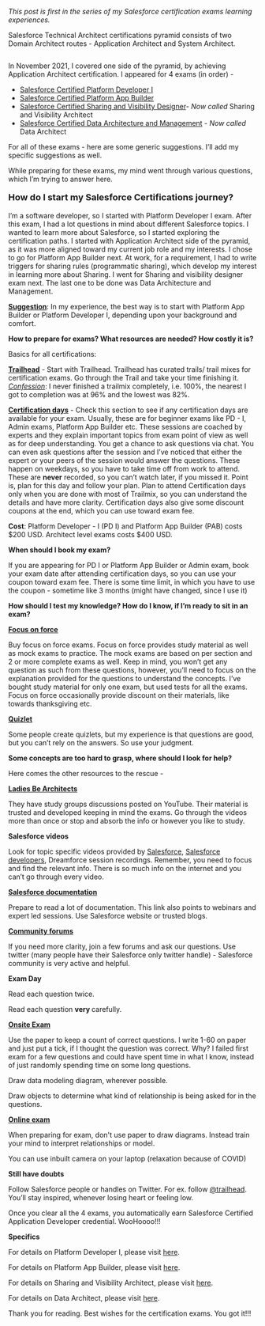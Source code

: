 
<!-- wp:paragraph -->
<p></p>
<!-- /wp:paragraph -->

<!-- wp:paragraph -->
<p><em>This post is first in the series of my Salesforce certification exams learning experiences.</em></p>
<!-- /wp:paragraph -->

<!-- wp:paragraph -->
<p></p>
<!-- /wp:paragraph -->

<!-- wp:paragraph -->
<p>Salesforce Technical Architect certifications pyramid consists of two Domain Architect routes - Application Architect and System Architect.</p>
<!-- /wp:paragraph -->

<!-- wp:image {"id":74,"sizeSlug":"large","linkDestination":"none"} -->
<figure class="wp-block-image size-large"><img src="http://lifeis2golearn.com/wp-content/uploads/2022/02/technical-architect-1024x742.png" alt="" class="wp-image-74"/></figure>
<!-- /wp:image -->

<!-- wp:paragraph -->
<p>In November 2021, I covered one side of the pyramid, by achieving Application Architect certification. I appeared for 4 exams (in order) - </p>
<!-- /wp:paragraph -->

<!-- wp:list -->
<ul><li><a rel="noreferrer noopener" href="https://trailhead.salesforce.com/help?article=Salesforce-Certified-Platform-Developer-I-Exam-Guide" target="_blank">Salesforce Certified Platform Developer I</a></li><li><a href="https://trailhead.salesforce.com/help?article=Salesforce-Certified-Platform-App-Builder-Exam-Guide">Salesforce Certified Platform App </a><a rel="noreferrer noopener" href="https://trailhead.salesforce.com/help?article=Salesforce-Certified-Platform-App-Builder-Exam-Guide" target="_blank">Builder</a></li><li><a href="https://trailhead.salesforce.com/help?article=Salesforce-Certified-Sharing-and-Visibility-Architect-Exam-Guide" target="_blank" rel="noreferrer noopener">Salesforce Certified Sharing and Visibility </a><a rel="noreferrer noopener" href="https://trailhead.salesforce.com/help?article=Salesforce-Certified-Sharing-and-Visibility-Architect-Exam-Guide" target="_blank">Designer</a>- <em>Now called</em> Sharing and Visibility Architect </li><li><a rel="noreferrer noopener" href="https://trailhead.salesforce.com/help?article=Salesforce-Certified-Data-Architect-Exam-Guide" target="_blank">Salesforce Certified Data Architecture and Management</a>  - <em>Now called</em> Data Architect </li></ul>
<!-- /wp:list -->

<!-- wp:paragraph -->
<p>For all of these exams - here are some generic suggestions. I’ll add my specific suggestions as well. </p>
<!-- /wp:paragraph -->

<!-- wp:paragraph -->
<p>While preparing for these exams, my mind went through various questions, which I’m trying to answer here.</p>
<!-- /wp:paragraph -->

<!-- wp:paragraph {"style":{"typography":{"fontSize":"18px"}}} -->
<p style="font-size:18px"><strong><strong><strong>How do I start my Salesforce Certifications journey?</strong></strong></strong></p>
<!-- /wp:paragraph -->

<!-- wp:paragraph -->
<p>I’m a software developer, so I started with Platform Developer I exam. After this exam, I had a lot questions in mind about different Salesforce topics. I wanted to learn more about Salesforce, so I started exploring the certification paths. I started with Application Architect side of the pyramid, as it was more aligned toward my current job role and my interests. I chose to go for Platform App Builder next. At work, for a requirement, I had to write triggers for sharing rules (programmatic sharing), which develop my interest in learning more about Sharing. I went for Sharing and visibility designer exam next. The last one to be done was Data Architecture and Management.</p>
<!-- /wp:paragraph -->

<!-- wp:paragraph -->
<p><strong><span style="text-decoration: underline;">Suggestion</span></strong>: In my experience, the best way is to start with Platform App Builder or Platform Developer I, depending upon your background and comfort.</p>
<!-- /wp:paragraph -->

<!-- wp:paragraph -->
<p><strong><strong>How to prepare for exams? What resources are needed? How costly it is?</strong></strong></p>
<!-- /wp:paragraph -->

<!-- wp:paragraph -->
<p>Basics for all certifications:</p>
<!-- /wp:paragraph -->

<!-- wp:paragraph -->
<p><a rel="noreferrer noopener" href="https://trailhead.salesforce.com/" target="_blank"><strong>Trailhead</strong></a> - Start with Trailhead. Trailhead has curated trails/ trail mixes for certification exams. Go through the Trail and take your time finishing it.<br><em><span style="text-decoration: underline;">Confession</span></em>: I never finished a trailmix completely, i.e. 100%, the nearest I got to completion was at 96% and the lowest was 82%.</p>
<!-- /wp:paragraph -->

<!-- wp:paragraph -->
<p><a rel="noreferrer noopener" href="https://trailhead.salesforce.com/trailblazer-community/feed" target="_blank"><strong>Certification days</strong></a> - Check this section to see if any certification days are available for your exam. Usually, these are for beginner exams like PD - I, Admin exams, Platform App Builder etc. These sessions are coached by experts and they explain important topics from exam point of view as well as for deep understanding. You get a chance to ask questions via chat. You can even ask questions after the session and I’ve noticed that either the expert or your peers of the session would answer the questions. These happen on weekdays, so you have to take time off from work to attend. These are <strong>never</strong> recorded, so you can’t watch later, if you missed it. Point is, plan for this day and follow your plan. Plan to attend Certification days only when you are done with most of Trailmix, so you can understand the details and have more clarity. Certification days also give some discount coupons at the end, which you can use toward exam fee.</p>
<!-- /wp:paragraph -->

<!-- wp:paragraph -->
<p><strong>Cost</strong>: Platform Developer - I (PD I) and Platform App Builder (PAB) costs $200 USD. Architect level exams costs $400 USD. </p>
<!-- /wp:paragraph -->

<!-- wp:paragraph -->
<p><strong><strong><strong>When should I book my exam?</strong></strong></strong></p>
<!-- /wp:paragraph -->

<!-- wp:paragraph -->
<p>If you are appearing for PD I or Platform App Builder or Admin exam, book your exam date after attending certification days, so you can use your coupon toward exam fee. There is some time limit, in which you have to use the coupon - sometime like 3 months (might have changed, since I use it)</p>
<!-- /wp:paragraph -->

<!-- wp:paragraph -->
<p><strong><strong><strong>How should I test my knowledge? How do I know, if I’m ready to sit in an exam?</strong></strong></strong></p>
<!-- /wp:paragraph -->

<!-- wp:paragraph -->
<p><a href="https://focusonforce.com" target="_blank" rel="noreferrer noopener"><strong>Focus on force</strong></a></p>
<!-- /wp:paragraph -->

<!-- wp:paragraph -->
<p>Buy focus on force exams. Focus on force provides study material as well as mock exams to practice. The mock exams are based on per section and 2 or more complete exams as well. Keep in mind, you won’t get any question as such from these questions, however, you’ll need to focus on the explanation provided for the questions to understand the concepts. I’ve bought study material for only one exam, but used tests for all the exams. Focus on force occasionally provide discount on their materials, like towards thanksgiving etc.</p>
<!-- /wp:paragraph -->

<!-- wp:paragraph -->
<p><a href="https://quizlet.com" target="_blank" rel="noreferrer noopener"><strong>Quizlet</strong></a></p>
<!-- /wp:paragraph -->

<!-- wp:paragraph -->
<p>Some people create quizlets, but my experience is that questions are good, but you can’t rely on the answers. So use your judgment.</p>
<!-- /wp:paragraph -->

<!-- wp:paragraph -->
<p><strong><strong><strong><strong>Some concepts are too hard to grasp, where should I look for help?</strong></strong></strong></strong></p>
<!-- /wp:paragraph -->

<!-- wp:paragraph -->
<p>Here comes the other resources to the rescue -</p>
<!-- /wp:paragraph -->

<!-- wp:paragraph -->
<p><a href="https://youtube.com/c/LadiesBeArchitects"><strong>Ladies Be </strong></a><strong><a rel="noreferrer noopener" href="https://youtube.com/c/LadiesBeArchitects" target="_blank">Architects</a></strong></p>
<!-- /wp:paragraph -->

<!-- wp:paragraph -->
<p>They have study groups discussions posted on YouTube. Their material is trusted and developed keeping in mind the exams. Go through the videos more than once or stop and absorb the info or however you like to study.</p>
<!-- /wp:paragraph -->

<!-- wp:paragraph -->
<p></p>
<!-- /wp:paragraph -->

<!-- wp:paragraph -->
<p id="salesforce-videos-look-for-topic-specific-videos-provided-by-salesforce-salesforce-developers-dreamforce-session-recordings-remember-you-need-to-focus-and-find-the-relevant-info-there-is-so-much-info-on-the-internet-and-you-can-t-go-through-every-video"><strong>Salesforce videos</strong></p>
<!-- /wp:paragraph -->

<!-- wp:paragraph -->
<p id="salesforce-videos-look-for-topic-specific-videos-provided-by-salesforce-salesforce-developers-dreamforce-session-recordings-remember-you-need-to-focus-and-find-the-relevant-info-there-is-so-much-info-on-the-internet-and-you-can-t-go-through-every-video">Look for topic specific videos provided by <a rel="noreferrer noopener" href="https://youtube.com/c/salesforce" target="_blank">Salesforce</a>, <a rel="noreferrer noopener" href="https://youtube.com/c/SalesforceDevelopers" target="_blank">Salesforce developers</a>, Dreamforce session recordings. Remember, you need to focus and find the relevant info. There is so much info on the internet and you can’t go through every video.</p>
<!-- /wp:paragraph -->

<!-- wp:paragraph -->
<p><strong><a rel="noreferrer noopener" href="https://help.salesforce.com/s/?language=en_US" target="_blank">Salesforce documentatio</a></strong><a href="https://help.salesforce.com/s/?language=en_US"><strong>n</strong></a> </p>
<!-- /wp:paragraph -->

<!-- wp:paragraph -->
<p>Prepare to read a lot of documentation. This link also points to webinars and expert led sessions. Use Salesforce website or trusted blogs.</p>
<!-- /wp:paragraph -->

<!-- wp:paragraph -->
<p><a rel="noreferrer noopener" href="https://trailhead.salesforce.com/trailblazer-community/feed" target="_blank"><strong>Community forums</strong></a></p>
<!-- /wp:paragraph -->

<!-- wp:paragraph -->
<p>If you need more clarity, join a few forums and ask our questions. Use twitter (many people have their Salesforce only twitter handle) - Salesforce community is very active and helpful.</p>
<!-- /wp:paragraph -->

<!-- wp:paragraph -->
<p><strong><strong><strong><strong><strong>Exam Day</strong></strong></strong></strong></strong></p>
<!-- /wp:paragraph -->

<!-- wp:paragraph -->
<p>Read each question twice. </p>
<!-- /wp:paragraph -->

<!-- wp:paragraph -->
<p>Read each question <strong>very </strong>carefully.</p>
<!-- /wp:paragraph -->

<!-- wp:paragraph -->
<p><strong><span style="text-decoration:underline;">Onsite Exam</span></strong></p>
<!-- /wp:paragraph -->

<!-- wp:paragraph -->
<p>Use the paper to keep a count of correct questions. I write 1-60 on paper and just put a tick, if I thought the question was correct. Why? I failed first exam for a few questions and could have spent time in what I know, instead of just randomly spending time on some long questions.</p>
<!-- /wp:paragraph -->

<!-- wp:paragraph -->
<p>Draw data modeling diagram, wherever possible.</p>
<!-- /wp:paragraph -->

<!-- wp:paragraph -->
<p>Draw objects to determine what kind of relationship is being asked for in the questions.</p>
<!-- /wp:paragraph -->

<!-- wp:paragraph -->
<p><strong><span style="text-decoration:underline;">Online exam</span></strong></p>
<!-- /wp:paragraph -->

<!-- wp:paragraph -->
<p>When preparing for exam, don't use paper to draw diagrams. Instead train your mind to interpret relationships or model.</p>
<!-- /wp:paragraph -->

<!-- wp:paragraph -->
<p>You can use inbuilt camera on your laptop (relaxation because of COVID)</p>
<!-- /wp:paragraph -->

<!-- wp:paragraph -->
<p><strong>Still have doubts</strong></p>
<!-- /wp:paragraph -->

<!-- wp:paragraph -->
<p>Follow Salesforce people or handles on Twitter. For ex. follow&nbsp;<a rel="noreferrer noopener" href="http://trailhead%20twitter/" target="_blank">@trailhead</a>. You’ll stay inspired, whenever losing heart or feeling low.</p>
<!-- /wp:paragraph -->

<!-- wp:paragraph -->
<p>Once you clear all the 4 exams, you automatically earn Salesforce Certified Application Developer credential. WooHoooo!!!</p>
<!-- /wp:paragraph -->

<!-- wp:paragraph -->
<p><strong><strong><strong><strong><strong>Specifics</strong></strong></strong></strong></strong></p>
<!-- /wp:paragraph -->

<!-- wp:paragraph -->
<p>For details on Platform Developer I, please visit <a rel="noreferrer noopener" href="https://lifeis2golearn.com/salesforce-platform-developer-i-certification-exam/" target="_blank">here</a>.</p>
<!-- /wp:paragraph -->

<!-- wp:paragraph -->
<p>For details on Platform App Builder, please visit <a href="https://lifeis2golearn.com/salesforce-platform-app-builder/" target="_blank" rel="noreferrer noopener">here</a>.</p>
<!-- /wp:paragraph -->

<!-- wp:paragraph -->
<p>For details on Sharing and Visibility Architect, please visit <a href="https://lifeis2golearn.com/my-learning-journey-salesforce-sharing-and-visibility-architect-certification-exam/" target="_blank" rel="noreferrer noopener">here</a>.</p>
<!-- /wp:paragraph -->

<!-- wp:paragraph -->
<p>For details on Data Architect, please visit <a href="https://lifeis2golearn.com/my-learning-journey-salesforce-data-architect-certification-exam/" target="_blank" rel="noreferrer noopener">here</a>.</p>
<!-- /wp:paragraph -->

<!-- wp:paragraph -->
<p></p>
<!-- /wp:paragraph -->

<!-- wp:paragraph -->
<p>Thank you for reading. Best wishes for the certification exams. You got it!!!</p>
<!-- /wp:paragraph -->






